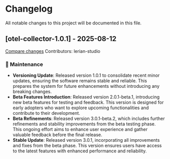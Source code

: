 # Changelog

All notable changes to this project will be documented in this file.

## [otel-collector-1.0.1] - 2025-08-12

[Compare changes](https://github.com/LerianStudio/helm/compare/otel-collector-v1.0.1-beta.3...otel-collector-v1.0.1)
Contributors: lerian-studio

### 🔧 Maintenance
- **Versioning Update**: Released version 1.0.1 to consolidate recent minor updates, ensuring the software remains stable and reliable. This prepares the system for future enhancements without introducing any breaking changes.
- **Beta Features Introduction**: Released version 2.0.1-beta.1, introducing new beta features for testing and feedback. This version is designed for early adopters who want to explore upcoming functionalities and contribute to their development.
- **Beta Refinements**: Released version 3.0.1-beta.2, which includes further refinements and stability improvements from the beta testing phase. This ongoing effort aims to enhance user experience and gather valuable feedback before the final release.
- **Stable Update**: Released version 3.0.1, incorporating all improvements and fixes from the beta phase. This version ensures users have access to the latest features with enhanced performance and reliability.
